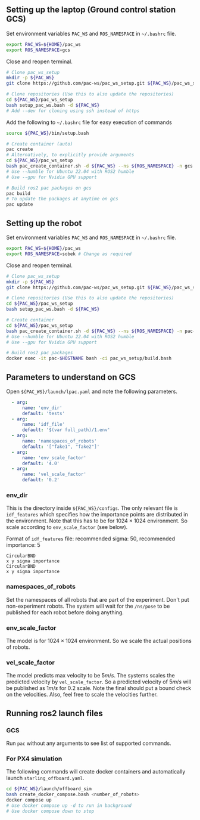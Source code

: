 ## Setting up the laptop (Ground control station GCS)

Set environment variables `PAC_WS` and `ROS_NAMESPACE` in `~/.bashrc` file.
```bash
export PAC_WS=${HOME}/pac_ws
export ROS_NAMESPACE=gcs
```

Close and reopen terminal.

```bash
# Clone pac_ws_setup
mkdir -p ${PAC_WS}
git clone https://github.com/pac-ws/pac_ws_setup.git ${PAC_WS}/pac_ws_setup
```

```bash
# Clone repositories (Use this to also update the repositories)
cd ${PAC_WS}/pac_ws_setup
bash setup_pac_ws.bash -d ${PAC_WS}
# Add --dev for cloning using ssh instead of https
```

Add the following to `~/.bashrc` file for easy execution of commands
```bash
source ${PAC_WS}/bin/setup.bash
```

```bash
# Create container (auto)
pac create
# Alternatively, to explicitly provide arguments
cd ${PAC_WS}/pac_ws_setup
bash pac_create_container.sh -d ${PAC_WS} --ns ${ROS_NAMESPACE} -n gcs --jazzy
# Use --humble for Ubuntu 22.04 with ROS2 humble
# Use --gpu for Nvidia GPU support
```

```bash
# Build ros2 pac packages on gcs
pac build
# To update the packages at anytime on gcs
pac update
```

## Setting up the robot

Set environment variables `PAC_WS` and `ROS_NAMESPACE` in `~/.bashrc` file.
```bash
export PAC_WS=${HOME}/pac_ws
export ROS_NAMESPACE=sobek # Change as required
```

Close and reopen terminal.

```bash
# Clone pac_ws_setup
mkdir -p ${PAC_WS}
git clone https://github.com/pac-ws/pac_ws_setup.git ${PAC_WS}/pac_ws_setup
```

```bash
# Clone repositories (Use this to also update the repositories)
cd ${PAC_WS}/pac_ws_setup
bash setup_pac_ws.bash -d ${PAC_WS}
```

```bash
# Create container
cd ${PAC_WS}/pac_ws_setup
bash pac_create_container.sh -d ${PAC_WS} --ns ${ROS_NAMESPACE} -n pac-$HOSTNAME --jazzy
# Use --humble for Ubuntu 22.04 with ROS2 humble
# Use --gpu for Nvidia GPU support
```

```bash
# Build ros2 pac packages
docker exec -it pac-$HOSTNAME bash -ci pac_ws_setup/build.bash
```

## Parameters to understand on GCS

Open `${PAC_WS}/launch/lpac.yaml` and note the following parameters.
```yaml
  - arg:
      name: 'env_dir'
      default: 'tests'
  - arg:
      name: 'idf_file'
      default: '$(var full_path)/1.env'
  - arg:
      name: 'namespaces_of_robots'
      default: '["fake1", "fake2"]'
  - arg:
      name: 'env_scale_factor'
      default: '4.0'
  - arg:
      name: 'vel_scale_factor'
      default: '0.2'
```

### env_dir
This is the directory inside `${PAC_WS}/configs`. The only relevant file is `idf_features` which specifies how the importance points are distributed in the environment. Note that this has to be for $1024 \times 1024$ environment. So scale according to `env_scale_factor` (see below).  

Format of `idf_features` file: recommended sigma: 50, recommended importance: 5
```
CircularBND
x y sigma importance
CircularBND
x y sigma importance
```

### namespaces_of_robots
Set the namespaces of all robots that are part of the experiment. Don't put non-experiment robots. The system will wait for the `/ns/pose` to be published for each robot before doing anything.

### env_scale_factor
The model is for $1024 \times 1024$ environment. So we scale the actual positions of robots.

### vel_scale_factor
The model predicts max velocity to be $5 m/s$. The systems scales the predicted velocity by `vel_scale_factor`. So a predicted velocity of $5 m/s$ will be published as $1 m/s$ for 0.2 scale. Note the final should put a bound check on the velocities. Also, feel free to scale the velocities further.

## Running ros2 launch files

### GCS
Run `pac` without any arguments to see list of supported commands.

### For PX4 simulation
The following commands will create docker containers and automatically launch `starling_offboard.yaml`.
```bash
cd ${PAC_WS}/launch/offboard_sim
bash create_docker_compose.bash <number_of_robots>
docker compose up
# Use docker compose up -d to run in background
# Use docker compose down to stop
```
